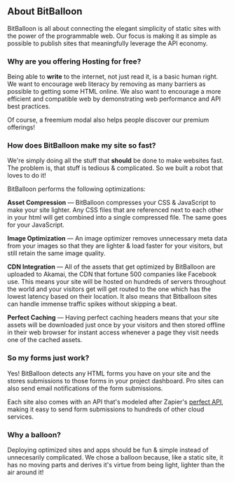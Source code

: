 ## About BitBalloon

<p class="lead">BitBalloon is all about connecting the elegant simplicity of static sites with the power of the programmable web. Our focus is making it as simple as possible to publish sites that meaningfully leverage the API economy.</p>


### Why are you offering Hosting for free?
Being able to __write__ to the internet, not just read it, is a basic human right. We want to encourage web literacy by removing as many barriers as possible to getting some HTML online. We also want to encourage a more efficient and compatible web by demonstrating web performance and API best practices.

Of course, a freemium modal also helps people discover our premium offerings!

### How does BitBalloon make my site so fast?

We're simply doing all the stuff that __should__ be done to make websites fast. The problem is, that stuff is tedious & complicated. So we built a robot that loves to do it!

BitBalloon performs the following optimizations:

**Asset Compression** — BitBalloon compresses your CSS & JavaScript to make your site lighter. Any CSS files that are referenced next to each other in your html will get combined into a single compressed file. The same goes for your JavaScript.

**Image Optimization** — An image optimizer removes unnecessary meta data from your images so that they are lighter & load faster for your visitors, but still retain the same image quality.

**CDN Integration** — All of the assets that get optimized by BitBalloon are uploaded to Akamai, the CDN that fortune 500 companies like Facebook use. This means your site will be hosted on hundreds of servers throughout the world and your visitors get will get routed to the one which has the lowest latency based on their location. It also means that Bitballoon sites can handle immense traffic spikes without skipping a beat.

**Perfect Caching** — Having perfect caching headers means that your site assets will be downloaded just once by your visitors and then stored offline in their web browser for instant access whenever a page they visit needs one of the cached assets.

### So my forms just work?

Yes! BitBalloon detects any HTML forms you have on your site and the stores submissions to those forms in your project dashboard. Pro sites can also send email notifications of the form submissions.

Each site also comes with an API that's modeled after Zapier's [perfect API](https://zapier.com/developer/perfect-api/), making it easy to send form submissions to hundreds of other cloud services.

### Why a balloon?

Deploying optimized sites and apps should be fun & simple instead of unnecesarily complicated. We chose a balloon because, like a static site, it has no moving parts and derives it's virtue from being light, lighter than the air around it!
